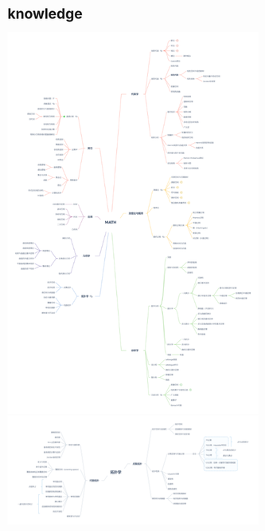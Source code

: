 # knowledge

<img src="images/math/math.png" width="600px">







<img src="images/math/拓扑学.png" width="600px">